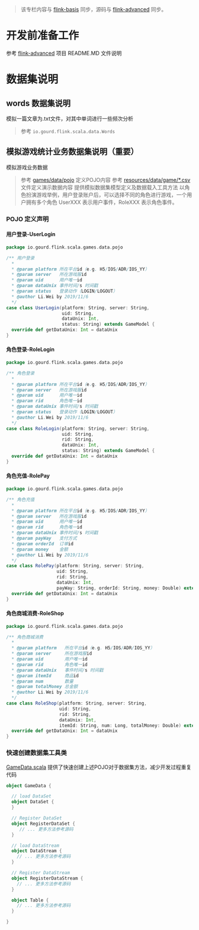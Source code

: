 >该专栏内容与 [flink-basis](https://github.com/GourdErwa/review-notes/tree/master/framework/flink-basis) 同步，源码与 [flink-advanced](https://github.com/GourdErwa/flink-advanced) 同步。
# 开发前准备工作
参考 [flink-advanced](https://github.com/GourdErwa/flink-advanced) 项目 README.MD 文件说明
# 数据集说明

## words 数据集说明
模拟一篇文章为.txt文件，对其中单词进行一些频次分析
>参考 `io.gourd.flink.scala.data.Words`

## 模拟游戏统计业务数据集说明（重要）
模拟游戏业务数据
>参考 [games/data/pojo](https://github.com/GourdErwa/flink-advanced/tree/master/src/main/scala/io/gourd/flink/scala/games/data/pojo) 定义POJO内容
>参考 [resources/data/game/*.csv](https://github.com/GourdErwa/flink-advanced/tree/master/src/main/resources/data/game) 文件定义演示数据内容
提供模拟数据集模型定义及数据载入工具方法
>以角色扮演游戏举例，用户登录账户后，可以选择不同的角色进行游戏，一个用户拥有多个角色
>UserXXX 表示用户事件，RoleXXX 表示角色事件。
### POJO 定义声明
#### 用户登录-UserLogin
```scala
package io.gourd.flink.scala.games.data.pojo

/** 用户登录
  *
  * @param platform 所在平台id（e.g. H5/IOS/ADR/IOS_YY）
  * @param server   所在游戏服id
  * @param uid      用户唯一id
  * @param dataUnix 事件时间/s 时间戳
  * @param status   登录动作（LOGIN/LOGOUT）
  * @author Li.Wei by 2019/11/6
  */
case class UserLogin(platform: String, server: String,
                     uid: String,
                     dataUnix: Int,
                     status: String) extends GameModel {
  override def getDataUnix: Int = dataUnix
}

```
#### 角色登录-RoleLogin
```scala
package io.gourd.flink.scala.games.data.pojo

/** 角色登录
  *
  * @param platform 所在平台id（e.g. H5/IOS/ADR/IOS_YY）
  * @param server   所在游戏服id
  * @param uid      用户唯一id
  * @param rid      角色唯一id
  * @param dataUnix 事件时间/s 时间戳
  * @param status   登录动作（LOGIN/LOGOUT）
  * @author Li.Wei by 2019/11/6
  */
case class RoleLogin(platform: String, server: String,
                     uid: String,
                     rid: String,
                     dataUnix: Int,
                     status: String) extends GameModel {
  override def getDataUnix: Int = dataUnix
}
```
#### 角色充值-RolePay
```scala
package io.gourd.flink.scala.games.data.pojo

/** 角色充值
  *
  * @param platform 所在平台id（e.g. H5/IOS/ADR/IOS_YY）
  * @param server   所在游戏服id
  * @param uid      用户唯一id
  * @param rid      角色唯一id
  * @param dataUnix 事件时间/s 时间戳
  * @param payWay   支付方式
  * @param orderId  订单id
  * @param money    金额
  * @author Li.Wei by 2019/11/6
  */
case class RolePay(platform: String, server: String,
                   uid: String,
                   rid: String,
                   dataUnix: Int,
                   payWay: String, orderId: String, money: Double) extends GameModel {
  override def getDataUnix: Int = dataUnix
}


```
#### 角色商城消费-RoleShop
```scala
package io.gourd.flink.scala.games.data.pojo

/** 角色商城消费
  *
  * @param platform   所在平台id（e.g. H5/IOS/ADR/IOS_YY）
  * @param server     所在游戏服id
  * @param uid        用户唯一id
  * @param rid        角色唯一id
  * @param dataUnix   事件时间/s 时间戳
  * @param itemId     商品id
  * @param num        数量
  * @param totalMoney 总金额
  * @author Li.Wei by 2019/11/6
  */
case class RoleShop(platform: String, server: String,
                    uid: String,
                    rid: String,
                    dataUnix: Int,
                    itemId: String, num: Long, totalMoney: Double) extends GameModel {
  override def getDataUnix: Int = dataUnix
}

```

### 快速创建数据集工具类
[GameData.scala](https://github.com/GourdErwa/flink-advanced/blob/master/src/main/scala/io/gourd/flink/scala/games/data/GameData.scala) 提供了快速创建上述POJO对于数据集方法，减少开发过程重复代码
```scala
object GameData {

  // load DataSet
  object DataSet {
  }

  // Register DataSet
  object RegisterDataSet {
     // ... 更多方法参考源码
  }

  // load DataStream
  object DataStream {
    // ... 更多方法参考源码
  }

  // Register DataStream
  object RegisterDataStream {
    // ... 更多方法参考源码
  }

  object Table {
    // ... 更多方法参考源码
  }

}
```

